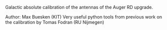 Galactic absolute calibration of the antennas of the Auger RD upgrade.

Author: Max Buesken (KIT)
Very useful python tools from previous work on the calibration by Tomas Fodran (RU Nijmegen)

